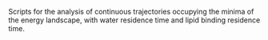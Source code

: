 Scripts for the analysis of continuous trajectories occupying the minima of the energy landscape, with water residence time and lipid binding residence time.
